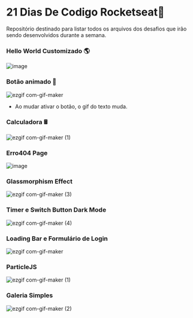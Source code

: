 # 21 Dias De Codigo Rocketseat🚀
Repositório destinado para listar todos os arquivos dos desafios que irão sendo desenvolvidos durante a semana.

### Hello World Customizado 🌎
  
![image](https://user-images.githubusercontent.com/73366668/187773009-c6396b4d-3f09-4555-a2ee-03acaf9770c7.png)

### Botão animado 🤖

![ezgif com-gif-maker](https://user-images.githubusercontent.com/73366668/187773711-69fce781-5522-4033-868f-358e21f2ab10.gif)

 - Ao mudar ativar o botão, o gif do texto muda.
 
 ### Calculadora 🖩
 
 ![ezgif com-gif-maker (1)](https://user-images.githubusercontent.com/73366668/187774661-bece60c8-c30c-4de9-b6ea-c8abc923ba9d.gif)

### Erro404 Page

![image](https://user-images.githubusercontent.com/73366668/187924415-1ef42b74-0f96-43f6-a601-0ffc716e7291.png)

### Glassmorphism Effect 

![ezgif com-gif-maker (3)](https://user-images.githubusercontent.com/73366668/187955137-e7e13fe0-6f2c-4a63-bf42-35ed68a736ac.gif)

### Timer e Switch Button Dark Mode

![ezgif com-gif-maker (4)](https://user-images.githubusercontent.com/73366668/188011030-6b5832d1-ff29-408f-8f93-aa8df9d3a3ed.gif)

### Loading Bar e Formulário de Login

![ezgif com-gif-maker](https://user-images.githubusercontent.com/73366668/188283482-50d1b418-e2ce-4ae3-9415-c038b7c8e9e5.gif)

### ParticleJS

![ezgif com-gif-maker (1)](https://user-images.githubusercontent.com/73366668/188287357-ea117a51-e49d-4c92-870f-a06245c5b24e.gif)

### Galeria Simples

![ezgif com-gif-maker (2)](https://user-images.githubusercontent.com/73366668/188463065-e393b866-e001-4d73-8929-5c742b61da4a.gif)


